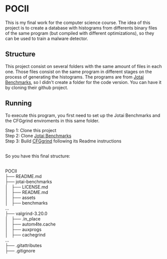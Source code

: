 # POCII
 
This is my final work for the computer science course. The idea of this project is to create a database with histograms from differents binary files of the same program (but compiled with different optimizations), so they can be used to train a malware detector. 

## Structure

This project consist on several folders with the same amount of files in each one. Those files consist on the same program in different stages on the process of generating the histograms. The programs are from [Jotai Benchmarks](https://github.com/lac-dcc/jotai-benchmarks/), so I didn't create a folder for the code version. You can have it by cloning their github project.

## Running

To execute this program, you first need to set up the Jotai Benchmarks and the CFGgrind enviroments in this same folder.

Step 1: Clone this project<br />
Step 2: Clone [Jotai Benchmarks](https://github.com/lac-dcc/jotai-benchmarks/)<br />
Step 3: Build [CFGgrind](https://github.com/rimsa/CFGgrind) following its Readme instructions<br /><br />

So you have this final structure:<br /><br />

POCII <br />
├── README.md <br />
├── jotai-benchmarks <br />
│   ├── LICENSE.md <br />
│   ├── README.md <br />
│   ├── assets <br />
│   ├── benchmarks <br />
    ... <br />
├── valgrind-3.20.0 <br />
│   ├── .in_place <br />
│   ├── autom4te.cache <br />
│   ├── auxprogs <br />
│   ├── cachegrind <br />
    ... <br />
├── .gitattributes <br />
├── .gitignore <br />
